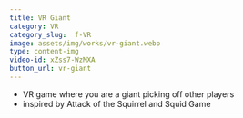 ```yaml
---
title: VR Giant
category: VR
category_slug:  f-VR
image: assets/img/works/vr-giant.webp
type: content-img
video-id: xZss7-WzMXA
button_url: vr-giant
---
```

* VR game where you are a giant picking off other players
* inspired by Attack of the Squirrel and Squid Game
